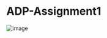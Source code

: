 # ADP-Assignment1

![image](https://github.com/Tair15/ADP-Assignment1/assets/113084472/d1a6ddf0-667a-40b5-ae6b-3973762038b6)
